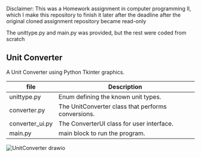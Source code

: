Disclaimer: This was a Homework assignment in computer programming II, which I make this repository to finish it later after the deadline after the original cloned assignment repository became read-only

The unittype.py and main.py was provided, but the rest were coded from scratch
## Unit Converter

A Unit Converter using Python Tkinter graphics.

| file   | Description  |
|--------|--------------|
| unittype.py | Enum defining the known unit types. |
| converter.py | The UnitConverter class that performs conversions. |
| converter_ui.py | The ConverterUI class for user interface. |
| main.py    | main block to run the program. |


![UnitConverter drawio](https://github.com/Karczel/unitconverter/assets/92095164/abde6080-da14-4038-bc8b-99006558bc28)
